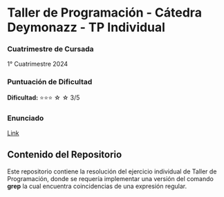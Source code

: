 # Taller de Programación - Cátedra Deymonazz - TP Individual

### Cuatrimestre de Cursada
1° Cuatrimestre 2024

### Puntuación de Dificultad
**Dificultad:** ⭐⭐⭐ ☆ ☆ 3/5

### Enunciado
[Link](https://taller-1-fiuba-rust.github.io/proyecto/24C1/ejercicio_individual.html)

## Contenido del Repositorio
Este repositorio contiene la resolución del ejercicio individual de Taller de Programación, donde se requería implementar
una versión del comando **grep** la cual encuentra coincidencias de una expresión regular.
